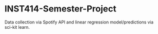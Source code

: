# INST414-Semester-Project
Data collection via Spotify API and linear regression model/predictions via sci-kit learn.
